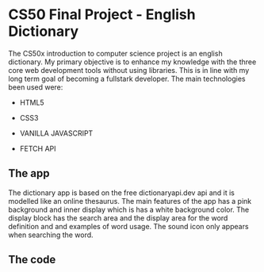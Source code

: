 # CS50 Final Project - English Dictionary
The CS50x introduction to computer science project is an english dictionary. My primary objective is to enhance my knowledge with the three core web development tools without using libraries. This is in line with my long term goal of becoming a fullstark developer. 
The main technologies been used were:
- HTML5 
* CSS3 
+ VANILLA JAVASCRIPT
- FETCH API

## The app
The dictionary app is based on the free dictionaryapi.dev api and it is modelled like an online thesaurus. The main features of the app has a pink background and inner display which is has a white background color. The display block has the search area and the display area for the word definition and and examples of word usage. 
The sound icon only appears when searching the word.

## The code
